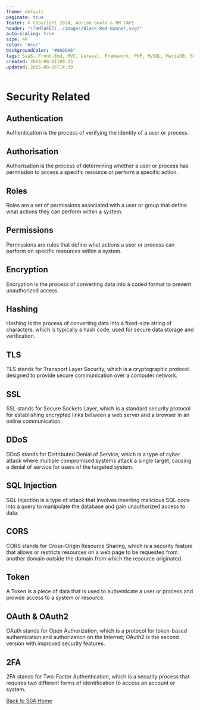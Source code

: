 ```yaml
---
theme: default
paginate: true
footer: © Copyright 2024, Adrian Gould & NM TAFE
header: "![NMTAFE](../images/Black-Red-Banner.svg)"
auto-scaling: true
size: 4k
color: "#ccc"
backgroundColor: "#060606"
tags: SaaS, Front-End, MVC, Laravel, Framework, PHP, MySQL, MariaDB, SQLite, Testing, Unit Testing, Feature Testng, PEST
created: 2024-08-01T09:23
updated: 2025-08-26T14:39
---
```


# Security Related

## Authentication

Authentication is the process of verifying the identity of a user or process.

## Authorisation

Authorisation is the process of determining whether a user or process has permission to access a specific resource or perform a specific action.

## Roles

Roles are a set of permissions associated with a user or group that define what actions they can perform within a system.

## Permissions

Permissions are rules that define what actions a user or process can perform on specific resources within a system.

## Encryption

Encryption is the process of converting data into a coded format to prevent unauthorized access.

## Hashing

Hashing is the process of converting data into a fixed-size string of characters, which is typically a hash code, used for secure data storage and verification.

## TLS

TLS stands for Transport Layer Security, which is a cryptographic protocol designed to provide secure communication over a computer network.

## SSL

SSL stands for Secure Sockets Layer, which is a standard security protocol for establishing encrypted links between a web server and a browser in an online communication.

## DDoS

DDoS stands for Distributed Denial of Service, which is a type of cyber attack where multiple compromised systems attack a single target, causing a denial of service for users of the targeted system.

## SQL Injection

SQL Injection is a type of attack that involves inserting malicious SQL code into a query to manipulate the database and gain unauthorized access to data.

## CORS

CORS stands for Cross-Origin Resource Sharing, which is a security feature that allows or restricts resources on a web page to be requested from another domain outside the domain from which the resource originated.

## Token

A Token is a piece of data that is used to authenticate a user or process and provide access to a system or resource.

## OAuth & OAuth2

OAuth stands for Open Authorization, which is a protocol for token-based authentication and authorization on the Internet; OAuth2 is the second version with improved security features.

## 2FA

2FA stands for Two-Factor Authentication, which is a security process that requires two different forms of identification to access an account or system.

[Back to S04 Home](./ReadMe.md)